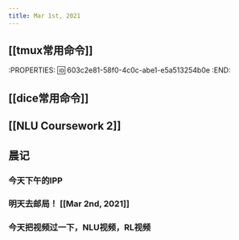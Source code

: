 ```yaml
---
title: Mar 1st, 2021
---
```


## [[tmux常用命令]]
:PROPERTIES:
:id: 603c2e81-58f0-4c0c-abe1-e5a513254b0e
:END:
## [[dice常用命令]]
## [[NLU Coursework 2]]
## 晨记
### 今天下午的IPP
### 明天去邮局！ [[Mar 2nd, 2021]]
### 今天把视频过一下，NLU视频，RL视频
